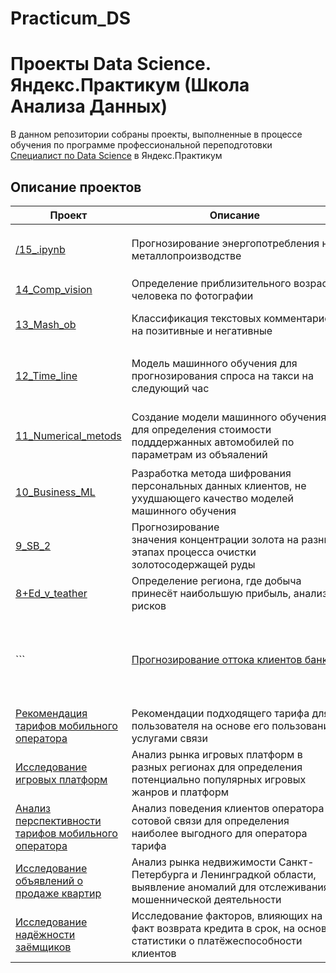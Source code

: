 # Practicum_DS
# Проекты Data Science. Яндекс.Практикум (Школа Анализа Данных)

В данном репозитории собраны проекты, выполненные в процессе обучения по программе профессиональной переподготовки [Специалист по Data Science](https://practicum.yandex.ru/data-scientist/) в Яндекс.Практикум

## Описание проектов

| Проект | Описание | Библиотеки &nbsp; &nbsp; | Навыки &nbsp; &nbsp; |
|---|---|---|---|
| [/15_.ipynb](15%20Прогнозирование%20энергопотребления%20производства) | Прогнозирование энергопотребления на металлопроизводстве  | `LightGBM` `NumPy` `CatBoost` `Pandas` `Sklearn` `Seaborn` `Matplotlib` | `ML`<br>`Data Analysis` |
| [14_Comp_vision](13%20Компьютерное%20зрение) | Определение приблизительного возраста человека по фотографии | `Keras` `NumPy` `PIL` `Matplotlib` | `ML`<br>`Computer Vision` |
| [13_Mash_ob](12%20Классификация%20текстовых%20комментариев) | Классификация текстовых комментариев на позитивные и негативные | `LightGBM` `Pandas` `Sklearn` `Seaborn` `NLTK` `Matplotlib` | `ML`<br>`NLP` `tf-idf` |
| [12_Time_line](11%20Прогнозирование%20количества%20заказов%20такси) | Модель машинного обучения для прогнозирования спроса на такси на следующий час | `CatBoost` `NumPy` `LightGBM` `Pandas` `Sklearn` `Seaborn` `Statsmodels` `Matplotlib` | `ML`<br>`Time Series` |
| [11_Numerical_metods](10%20Определение%20стоимости%20поддержанных%20авто) | Создание модели машинного обучения для определения стоимости подддержанных автомобилей по параметрам из объяалений | `LightGBM` `CatBoost` `Pandas` `Sklearn` `Seaborn` `Matplotlib` `pandas_profiling` | `ML`<br>`Регрессия` |
| [10_Business_ML](09%20Защита%20персональных%20данных%20клиентов) | Разработка метода шифрования персональных данных клиентов, не ухудшающего качество моделей машинного обучения | `Sklearn` `Pandas` `NumPy` | `ML`<br>`Линейная алгебра` |
| [9_SB_2](08%20Прогнозирование%20восстановления%20золота%20из%20руды) | Прогнозирование значения концентрации золота на разных этапах процесса очистки золотосодержащей руды | `Sklearn` `Pandas` `NumPy` `Seaborn` `Matplotlib` | `ML`<br>`Регрессия` |
| [8+Ed_v_teather](07%20Выбор%20локации%20для%20нефтяной%20скважины) | Определение региона, где добыча принесёт наибольшую прибыль, анализ рисков | `Sklearn` `NumPy` `Pandas` `Matplotlib` | `ML` `Регрессия` `Bootstrap` |
```| [Прогнозирование оттока клиентов банка](06%20Прогнозирование%20оттока%20клиентов%20банка) | Предсказание факта ухода клиента банка в ближайшее время (бинарная классификация) | `Sklearn` `Pandas` `NumPy` `Seaborn` `Matplotlib` | `ML`<br>`Классификация` |
| [Рекомендация тарифов мобильного оператора](05%20Рекомендация%20тарифов%20мобильного%20оператора) | Рекомендации подходящего тарифа для пользователя на основе его пользования услугами связи | `Sklearn` `Pandas` `XGBoost` `NumPy` `Matplotlib` | `ML`<br>`Классификация` |
| [Исследование игровых платформ](04%20Исследование%20игровых%20платформ) | Анализ рынка игровых платформ в разных регионах для определения потенциально популярных игровых жанров и платформ | `Pandas` `NumPy` `SciPy` `Seaborn` `Matplotlib` | `Data Analysis`<br>`A/B testing`|
| [Анализ перспективности тарифов мобильного оператора](03%20Анализ%20перспективности%20тарифов%20мобильного%20оператора) | Анализ поведения клиентов оператора сотовой связи для определения наиболее выгодного для оператора тарифа | `Pandas` `NumPy` `SciPy` `Seaborn` `Matplotlib` | `Data Analysis`<br>`A/B testing` |
| [Исследование объявлений о продаже квартир](02%20Исследование%20объявлений%20о%20продаже%20квартир) | Анализ рынка недвижимости Санкт-Петербурга и Ленинградкой области, выявление аномалий для отслеживания мошеннической деятельности | `Pandas` `NumPy` `Matplotlib` `Seaborn` | `Data Analysis`<br>`Маркетинг_анализ` |
| [Исследование надёжности заёмщиков](01%20Исследование%20надёжности%20заёмщиков) | Исследование факторов, влияющих на факт возврата кредита в срок, на основе статистики о платёжеспособности клиентов | `Pandas` `Seaborn` `Matplotlib` `PyMystem3` | `Data Analysis`<br>`Финансовый_анализ` |```
